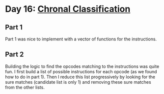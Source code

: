 # Day 16: [Chronal Classification](https://adventofcode.com/2018/day/16)

## Part 1

Part 1 was nice to implement with a vector of functions for the instructions.

## Part 2

Building the logic to find the opcodes matching to the instructions was quite fun. I first build a list of possible instructions for each opcode (as we found how to do in part 1). Then I reduce this list progressively by looking for the sure matches (candidate list is only 1) and removing these sure matches from the other lists.